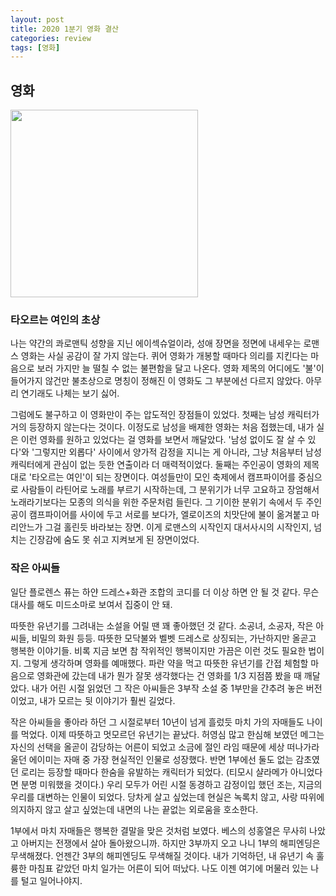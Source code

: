 ```yaml
---
layout: post
title: 2020 1분기 영화 결산
categories: review
tags: [영화]
---
```


## 영화

<img src="{{ site.baseurl }}/thumbnails/200330_review
tags: [영화]/타오르는여인의초상.jpg" height="300" />

### 타오르는 여인의 초상

나는 약간의 콰로맨틱 성향을 지닌 에이섹슈얼이라, 성애 장면을 정면에 내세우는 로맨스 영화는 사실 공감이 잘 가지 않는다. 퀴어 영화가 개봉할 때마다 의리를 지킨다는 마음으로 보러 가지만 늘 떨칠 수 없는 불편함을 달고 나온다. 영화 제목의 어디에도 '불'이 들어가지 않건만 불초상으로 명칭이 정해진 이 영화도 그 부분에선 다르지 않았다. 아무리 연기래도 나체는 보기 싫어.

그럼에도 불구하고 이 영화만이 주는 압도적인 장점들이 있었다. 첫째는 남성 캐릭터가 거의 등장하지 않는다는 것이다. 이정도로 남성을 배제한 영화는 처음 접했는데, 내가 실은 이런 영화를 원하고 있었다는 걸 영화를 보면서 깨달았다. '남성 없이도 잘 살 수 있다'와 '그렇지만 외롭다' 사이에서 양가적 감정을 지니는 게 아니라, 그냥 처음부터 남성 캐릭터에게 관심이 없는 듯한 연출이라 더 매력적이었다. 둘째는 주인공이 영화의 제목대로 '타오르는 여인'이 되는 장면이다. 여성들만이 모인 축제에서 캠프파이어를 중심으로 사람들이 라틴어로 노래를 부르기 시작하는데, 그 분위기가 너무 고요하고 장엄해서 노래라기보다는 모종의 의식을 위한 주문처럼 들린다. 그 기이한 분위기 속에서 두 주인공이 캠프파이어를 사이에 두고 서로를 보다가, 엘로이즈의 치맛단에 불이 옮겨붙고 마리안느가 그걸 홀린듯 바라보는 장면. 이게 로맨스의 시작인지 대서사시의 시작인지, 넘치는 긴장감에 숨도 못 쉬고 지켜보게 된 장면이었다.

### 작은 아씨들

일단 플로렌스 퓨는 하얀 드레스+화관 조합의 코디를 더 이상 하면 안 될 것 같다. 무슨 대사를 해도 미드소마로 보여서 집중이 안 돼.

따뜻한 유년기를 그려내는 소설을 어릴 땐 꽤 좋아했던 것 같다. 소공녀, 소공자, 작은 아씨들, 비밀의 화원 등등. 따뜻한 모닥불와 벨벳 드레스로 상징되는, 가난하지만 올곧고 행복한 이야기들. 비록 지금 보면 참 작위적인 행복이지만 가끔은 이런 것도 필요한 법이지. 그렇게 생각하며 영화를 예매했다. 파란 약을 먹고 따뜻한 유년기를 간접 체험할 마음으로 영화관에 갔는데 내가 뭔가 잘못 생각했다는 건 영화를 1/3 지점쯤 봤을 때 깨달았다. 내가 어린 시절 읽었던 그 작은 아씨들은 3부작 소설 중 1부만을 간추려 놓은 버전이었고, 내가 모르는 뒷 이야기가 훨씬 길었다.

작은 아씨들을 좋아라 하던 그 시절로부터 10년이 넘게 흘렀듯 마치 가의 자매들도 나이를 먹었다. 이제 따뜻하고 멋모르던 유년기는 끝났다. 허영심 많고 한심해 보였던 메그는 자신의 선택을 올곧이 감당하는 어른이 되었고 소금에 절인 라임 때문에 세상 떠나가라 울던 에이미는 자매 중 가장 현실적인 인물로 성장했다. 반면 1부에선 둘도 없는 감초였던 로리는 등장할 때마다 한숨을 유발하는 캐릭터가 되었다. (티모시 샬라메가 아니었다면 분명 미워했을 것이다.) 우리 모두가 어린 시절 동경하고 감정이입 했던 조는, 지금의 우리를 대변하는 인물이 되었다. 당차게 살고 싶었는데 현실은 녹록치 않고, 사랑 따위에 의지하지 않고 살고 싶었는데 내면의 나는 끝없는 외로움을 호소한다. 

1부에서 마치 자매들은 행복한 결말을 맞은 것처럼 보였다. 베스의 성홍열은 무사히 나았고 아버지는 전쟁에서 살아 돌아왔으니까. 하지만 3부까지 오고 나니 1부의 해피엔딩은 무색해졌다. 언젠간 3부의 해피엔딩도 무색해질 것이다. 내가 기억하던, 내 유년기 속 훌륭한 마침표 같았던 마치 일가는 어른이 되어 떠났다. 나도 이젠 여기에 머물러 있는 나를 털고 일어나야지.

